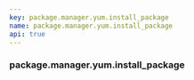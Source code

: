 ```yaml
---
key: package.manager.yum.install_package
name: package.manager.yum.install_package
api: true
---
```


### package.manager.yum.install_package
